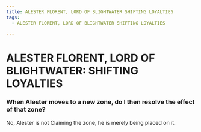 ```yaml
---
title: ALESTER FLORENT, LORD OF BLIGHTWATER SHIFTING LOYALTIES
tags:
  - ALESTER FLORENT, LORD OF BLIGHTWATER SHIFTING LOYALTIES

---
```


# ALESTER FLORENT, LORD OF BLIGHTWATER: SHIFTING LOYALTIES

### When Alester moves to a new zone, do I then resolve the effect of that zone?

No, Alester is not Claiming the zone, he is merely being placed on it.





